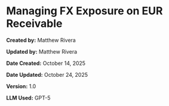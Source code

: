 # **Managing FX Exposure on EUR Receivable**

**Created by:** Matthew Rivera

**Updated by:** Matthew Rivera

**Date Created:** October 14, 2025

**Date Updated:** October 24, 2025

**Version:** 1.0

**LLM Used:** GPT-5
